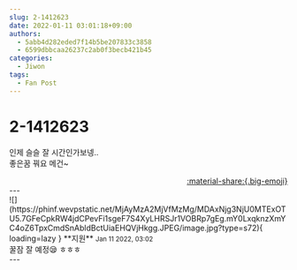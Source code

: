 ```yaml
---
slug: 2-1412623
date: 2022-01-11 03:01:18+09:00
authors:
  - 5abb4d282eded7f14b5be207833c3858
  - 6599dbbcaa26237c2ab0f3becb421b45
categories:
  - Jiwon
tags:
  - Fan Post
---
```


# 2-1412623

<div class="post-container" markdown="1">
<div class="content-container md-sidebar__scrollwrap" markdown="1">

인제 슬슬 잘 시간인가보넹..<br>좋은꿈 꿔요 메건~ 

</div>
</div>

<div style="text-align: right;" markdown="1">
<a href="https://weverse.io/fromis9/fanpost/2-1412623" style="text-align: right;">:material-share:{.big-emoji}</a>
</div>
---

<div class="comments-container md-sidebar__scrollwrap" markdown="1">
<div class="comment" markdown="1">
<div class='id-container' markdown="1">
![](https://phinf.wevpstatic.net/MjAyMzA2MjVfMzMg/MDAxNjg3NjU0MTExOTU5.7GFeCpkRW4jdCPevFi1sgeF7S4XyLHRSJr1VOBRp7gEg.mY0LxqknzXmYC4oZ6TpxCmdSnAbldBctUiaEHQVjHkgg.JPEG/image.jpg?type=s72){ loading=lazy }
**<span class="artist">지원</span>** <small>Jan 11 2022, 03:02</small><br>
</div>
<div class='comment-body' markdown="1">
꿀잠 잘 예정😪 ㅎㅎㅎ
</div>
</div>
</div>
---
